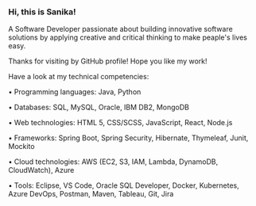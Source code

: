 ### Hi, this is Sanika!

A Software Developer passionate about building innovative software solutions by applying creative and critical thinking to make peaple's lives easy.
 
Thanks for visiting by GitHub profile! Hope you like my work! 

 Have a look at my technical competencies: 
 
• Programming languages: Java, Python

• Databases: SQL, MySQL, Oracle, IBM DB2, MongoDB

• Web technologies: HTML 5, CSS/SCSS, JavaScript, React, Node.js

• Frameworks: Spring Boot, Spring Security, Hibernate, Thymeleaf, Junit, Mockito

• Cloud technologies: AWS (EC2, S3, IAM, Lambda, DynamoDB, CloudWatch), Azure

• Tools: Eclipse, VS Code, Oracle SQL Developer, Docker, Kubernetes, Azure DevOps, Postman, Maven, Tableau, Git, Jira

<!--
**sanikadhawale/sanikadhawale** is a ✨ _special_ ✨ repository because its `README.md` (this file) appears on your GitHub profile.

Here are some ideas to get you started:

- 🔭 I’m currently working on ...
- 🌱 I’m currently learning ...
- 👯 I’m looking to collaborate on ...
- 🤔 I’m looking for help with ...
- 💬 Ask me about ...
- 📫 How to reach me: ...
- 😄 Pronouns: ...
- ⚡ Fun fact: ...
-->
